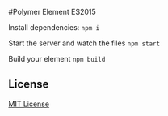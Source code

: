 #Polymer Element ES2015

Install dependencies:
```npm i```

Start the server and watch the files
```npm start```

Build your element
```npm build```

## License

[MIT License](http://opensource.org/licenses/MIT)
